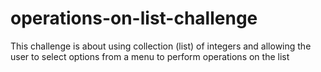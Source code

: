 # operations-on-list-challenge
This challenge is about using collection (list) of integers and allowing the user to select options from a menu to perform operations on the list
